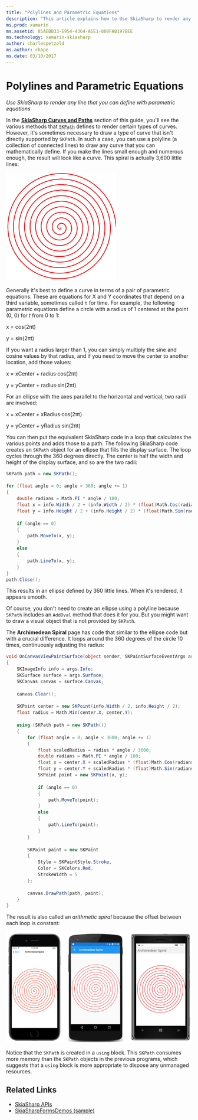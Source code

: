 ```yaml
---
title: "Polylines and Parametric Equations"
description: "This article explains how to Use SkiaSharp to render any line that you can define with parametric equations, and demonstrates this with sample code."
ms.prod: xamarin
ms.assetid: 85AEBB33-E954-4364-A6E1-808FAB197BEE
ms.technology: xamarin-skiasharp
author: charlespetzold
ms.author: chape
ms.date: 03/10/2017
---
```


# Polylines and Parametric Equations

_Use SkiaSharp to render any line that you can define with parametric equations_

In the [**SkiaSharp Curves and Paths**](../curves/index.md) section of this guide, you'll see the various methods that [`SKPath`](xref:SkiaSharp.SKPath) defines to render certain types of curves. However, it's sometimes necessary to draw a type of curve that isn't directly supported by `SKPath`. In such a case, you can use a polyline (a collection of connected lines) to draw any curve that you can mathematically define. If you make the lines small enough and numerous enough, the result will look like a curve. This spiral is actually 3,600 little lines:

![](polylines-images/spiralexample.png "A spiral")

Generally it's best to define a curve in terms of a pair of parametric equations. These are equations for X and Y coordinates that depend on a third variable, sometimes called `t` for time. For example, the following parametric equations define a circle with a radius of 1 centered at the point (0, 0) for *t* from 0 to 1:

x = cos(2πt)

y = sin(2πt)

 If you want a radius larger than 1, you can simply multiply the sine and cosine values by that radius, and if you need to move the center to another location, add those values:

x = xCenter + radius·cos(2πt)

y = yCenter + radius·sin(2πt)

For an ellipse with the axes parallel to the horizontal and vertical, two radii are involved:

x = xCenter + xRadius·cos(2πt)

y = yCenter + yRadius·sin(2πt)

You can then put the equivalent SkiaSharp code in a loop that calculates the various points and adds those to a path. The following SkiaSharp code creates an `SKPath` object for an ellipse that fills the display surface. The loop cycles through the 360 degrees directly. The center is half the width and height of the display surface, and so are the two radii:

```csharp
SKPath path = new SKPath();

for (float angle = 0; angle < 360; angle += 1)
{
    double radians = Math.PI * angle / 180;
    float x = info.Width / 2 + (info.Width / 2) * (float)Math.Cos(radians);
    float y = info.Height / 2 + (info.Height / 2) * (float)Math.Sin(radians);

    if (angle == 0)
    {
        path.MoveTo(x, y);
    }
    else
    {
        path.LineTo(x, y);
    }
}
path.Close();
```

This results in an ellipse defined by 360 little lines. When it's rendered, it appears smooth.

Of course, you don't need to create an ellipse using a polyline because `SKPath` includes an `AddOval` method that does it for you. But you might want to draw a visual object that is not provided by `SKPath`.

The **Archimedean Spiral** page has code that similar to the ellipse code but with a crucial difference. It loops around the 360 degrees of the circle 10 times, continuously adjusting the radius:

```csharp
void OnCanvasViewPaintSurface(object sender, SKPaintSurfaceEventArgs args)
{
    SKImageInfo info = args.Info;
    SKSurface surface = args.Surface;
    SKCanvas canvas = surface.Canvas;

    canvas.Clear();

    SKPoint center = new SKPoint(info.Width / 2, info.Height / 2);
    float radius = Math.Min(center.X, center.Y);

    using (SKPath path = new SKPath())
    {
        for (float angle = 0; angle < 3600; angle += 1)
        {
            float scaledRadius = radius * angle / 3600;
            double radians = Math.PI * angle / 180;
            float x = center.X + scaledRadius * (float)Math.Cos(radians);
            float y = center.Y + scaledRadius * (float)Math.Sin(radians);
            SKPoint point = new SKPoint(x, y);

            if (angle == 0)
            {
                path.MoveTo(point);
            }
            else
            {
                path.LineTo(point);
            }
        }

        SKPaint paint = new SKPaint
        {
            Style = SKPaintStyle.Stroke,
            Color = SKColors.Red,
            StrokeWidth = 5
        };

        canvas.DrawPath(path, paint);
    }
}
```

The result is also called an *arithmetic spiral* because the offset between each loop is constant:

[![](polylines-images/archimedeanspiral-small.png "Triple screenshot of the Archimedean Spiral page")](polylines-images/archimedeanspiral-large.png#lightbox "Triple screenshot of the Archimedean Spiral page")

Notice that the `SKPath` is created in a `using` block. This `SKPath` consumes more memory than the `SKPath` objects in the previous programs, which suggests that a `using` block is more appropriate to dispose any unmanaged resources.


## Related Links

- [SkiaSharp APIs](https://docs.microsoft.com/dotnet/api/skiasharp)
- [SkiaSharpFormsDemos (sample)](https://developer.xamarin.com/samples/xamarin-forms/SkiaSharpForms/Demos/)
